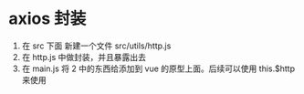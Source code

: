 # axios 封装

1. 在 src 下面 新建一个文件  src/utils/http.js
2. 在 http.js 中做封装，并且暴露出去
3. 在 main.js 将 2 中的东西给添加到 vue 的原型上面。后续可以使用 this.$http 来使用
